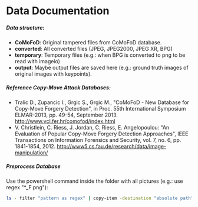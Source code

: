 # Data Documentation

##### Data structure:
- **CoMoFoD**: Original tampered files from CoMoFoD database.
- **converted**: All converted files (JPEG, JPEG2000, JPEG XR, BPG)
- **temporary**: Temporary files (e.g.: when BPG is converted to png to be read with imageio)
- **output**: Maybe output files are saved here (e.g.: ground truth images of original images with keypoints).

##### Reference Copy-Move Attack Databases:
- Tralic D., Zupancic I., Grgic S., Grgic M., "CoMoFoD - New Database for Copy-Move Forgery Detection", in Proc. 55th International Symposium ELMAR-2013, pp. 49-54, September 2013.
http://www.vcl.fer.hr/comofod/index.html
- V. Christlein, C. Riess, J. Jordan, C. Riess, E. Angelopoulou: "An Evaluation of Popular Copy-Move Forgery Detection Approaches", IEEE Transactions on Information Forensics and Security, vol. 7, no. 6, pp. 1841-1854, 2012.
http://www5.cs.fau.de/research/data/image-manipulation/

##### Preprocess Database
Use the powershell command inside the folder with all pictures (e.g.: use regex "*_F.png"):
```sh
ls - filter "pattern as regex" | copy-item -destination "absolute path"
```
